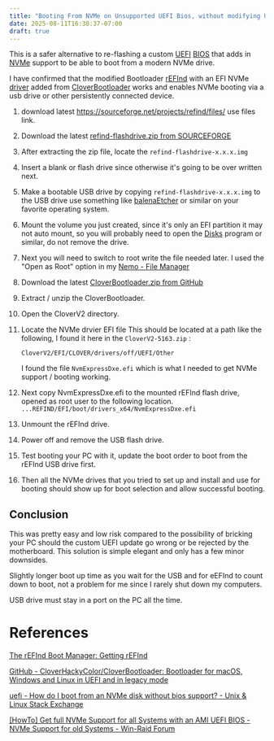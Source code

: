 ```yaml
---
title: "Booting From NVMe on Unsupported UEFI Bios, without modifying UEFI"
date: 2025-08-11T16:38:37-07:00
draft: true
---
```

This is a safer alternative to re-flashing a custom [UEFI](https://en.wikipedia.org/wiki/UEFI) [BIOS](https://en.wikipedia.org/wiki/BIOS) that adds in [NVMe](https://en.wikipedia.org/wiki/NVM_Express) support to be able to  boot from a modern NVMe drive.

I have confirmed that the modified Bootloader [rEFInd](https://en.wikipedia.org/wiki/REFInd) with an EFI NVMe [driver](https://en.wikipedia.org/wiki/Device_driver) added from [CloverBootloader](https://github.com/CloverHackyColor/CloverBootloader) works and enables NVMe
booting via a usb drive or other persistently connected device.

1. download latest https://sourceforge.net/projects/refind/files/ use files link.

2. Download the latest [refind-flashdrive.zip from SOURCEFORGE](https://sourceforge.net/projects/refind/files/) 

3. After extracting the zip file, locate the `refind-flashdrive-x.x.x.img`

4.  Insert a blank or flash drive since otherwise it's going to be over written next.

5. Make a bootable USB drive by copying `refind-flashdrive-x.x.x.img`  to the USB drive use something like [ balenaEtcher](https://etcher.balena.io/) or similar on your favorite operating system.

6. Mount the volume you just created, since it's only an EFI partition it may not auto mount, so you will probably need to open the [Disks](https://apps.gnome.org/DiskUtility/) program or similar, do not remove the drive.

7. Next you will need to switch to root write the file needed later. I used the "Open as Root" option in my [Nemo - File Manager](https://www.geeksforgeeks.org/linux-unix/10-best-file-managers-for-linux/) 

3. Download the latest [CloverBootloader.zip from GitHub](https://github.com/CloverHackyColor/CloverBootloader/releases/)

4. Extract / unzip the CloverBootloader.

5. Open the CloverV2 directory.

6. Locate the NVMe drvier EFI file This should be located at a path like the following, I found it here in the `CloverV2-5163.zip` :

    `CloverV2/EFI/CLOVER/drivers/off/UEFI/Other`

	I found the file `NvmExpressDxe.efi` which is what I needed to get NVMe support / booting working. 

7. Next copy NvmExpressDxe.efi to the mounted rEFInd flash drive, opened as root user to the following location.
`...REFIND/EFI/boot/drivers_x64/NvmExpressDxe.efi`

8. Unmount the rEFInd drive.

9. Power off and remove the USB flash drive.

10. Test booting your PC with it, update the boot order to boot from the rEFInd USB drive first.

11. Then all the NVMe drives that you tried to set up and install and use for booting should show up for boot selection and allow successful booting.


## Conclusion
This was pretty easy and low risk compared to the possibility of bricking your PC should the custom UEFI update go wrong or be rejected by the motherboard. This solution is simple elegant and only has a few minor downsides.

Slightly longer boot up time as you wait for the USB and for eEFInd to count down to boot, not a problem for me since I rarely shut down my computers.

USB drive must stay in a port on the PC all the time.

# References

[The rEFInd Boot Manager: Getting rEFInd](https://www.rodsbooks.com/refind/getting.html)

[GitHub - CloverHackyColor/CloverBootloader: Bootloader for macOS, Windows and Linux in UEFI and in legacy mode](https://github.com/CloverHackyColor/CloverBootloader)

[uefi - How do I boot from an NVMe disk without bios support? - Unix &amp; Linux Stack Exchange](https://unix.stackexchange.com/questions/765738/how-do-i-boot-from-an-nvme-disk-without-bios-support)

[[HowTo] Get full NVMe Support for all Systems with an AMI UEFI BIOS - NVMe Support for old Systems - Win-Raid Forum](https://winraid.level1techs.com/t/howto-get-full-nvme-support-for-all-systems-with-an-ami-uefi-bios/30901)

